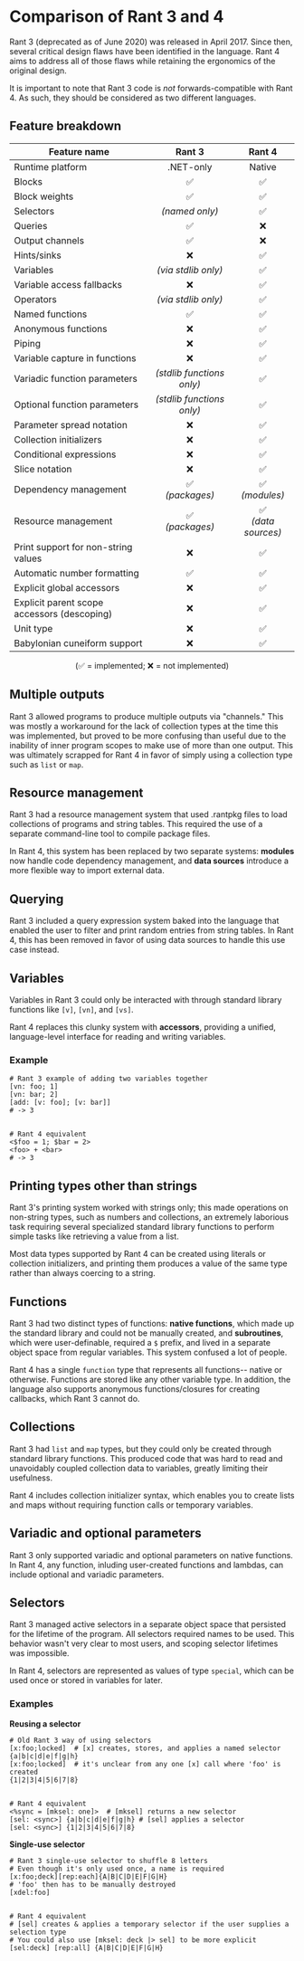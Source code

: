 # Comparison of Rant 3 and 4

Rant 3 (deprecated as of June 2020) was released in April 2017. Since then, several critical design flaws have been identified in the language. 
Rant 4 aims to address all of those flaws while retaining the ergonomics of the original design.

It is important to note that Rant 3 code is _not_ forwards-compatible with Rant 4. As such, they should be considered as two different languages.

## Feature breakdown

| Feature name                                |          Rant 3           |            Rant 4             |
|---------------------------------------------|:-------------------------:|:-----------------------------:|
| Runtime platform                            |         .NET-only         |            Native             |
| Blocks                                      |         &#x2705;          |           &#x2705;            |
| Block weights                               |         &#x2705;          |           &#x2705;            |
| Selectors                                   |      *(named only)*       |           &#x2705;            |
| Queries                                     |         &#x2705;          |           &#x274c;            |
| Output channels                             |         &#x2705;          |           &#x274c;            |
| Hints/sinks                                 |         &#x274c;          |           &#x2705;            |
| Variables                                   |    *(via stdlib only)*    |           &#x2705;            |
| Variable access fallbacks                   |         &#x274c;          |           &#x2705;            |
| Operators                                   |    *(via stdlib only)*    |           &#x2705;            |
| Named functions                             |         &#x2705;          |           &#x2705;            |
| Anonymous functions                         |         &#x274c;          |           &#x2705;            |
| Piping                                      |         &#x274c;          |           &#x2705;            |
| Variable capture in functions               |         &#x274c;          |           &#x2705;            |
| Variadic function parameters                | *(stdlib functions only)* |           &#x2705;            |
| Optional function parameters                | *(stdlib functions only)* |           &#x2705;            |
| Parameter spread notation                   |         &#x274c;          |           &#x2705;            |
| Collection initializers                     |         &#x274c;          |           &#x2705;            |
| Conditional expressions                     |         &#x274c;          |           &#x2705;            |
| Slice notation                              |         &#x274c;          |           &#x2705;            |
| Dependency management                       | &#x2705;<br/>*(packages)* |   &#x2705;<br/>*(modules)*    |
| Resource management                         | &#x2705;<br/>*(packages)* | &#x2705;<br/>*(data sources)* |
| Print support for non-string values         |         &#x274c;          |           &#x2705;            |
| Automatic number formatting                 |         &#x2705;          |           &#x2705;            |
| Explicit global accessors                   |         &#x274c;          |           &#x2705;            |
| Explicit parent scope accessors (descoping) |         &#x274c;          |           &#x2705;            |
| Unit type                                   |         &#x274c;          |           &#x2705;            |
| Babylonian cuneiform support                |         &#x274c;          |           &#x2705;            |

<p align="center">
(&#x2705; = implemented; &#x274c; = not implemented)
</p>

## Multiple outputs

Rant 3 allowed programs to produce multiple outputs via "channels." This was mostly a workaround for the lack of collection types at the time this was implemented, but
proved to be more confusing than useful due to the inability of inner program scopes to make use of more than one output. 
This was ultimately scrapped for Rant 4 in favor of simply using a collection type such as `list` or `map`.


## Resource management

Rant 3 had a resource management system that used .rantpkg files to load collections of programs and string tables.
This required the use of a separate command-line tool to compile package files.

In Rant 4, this system has been replaced by two separate systems: 
**modules** now handle code dependency management, and **data sources** introduce a more flexible way to import external data.


## Querying

Rant 3 included a query expression system baked into the language that enabled the user to filter and print random entries from string tables.
In Rant 4, this has been removed in favor of using data sources to handle this use case instead.


## Variables

Variables in Rant 3 could only be interacted with through standard library functions like `[v]`, `[vn]`, and `[vs]`.

Rant 4 replaces this clunky system with **accessors**, providing a unified, language-level interface for reading and writing variables.

### Example

```rant
# Rant 3 example of adding two variables together
[vn: foo; 1]
[vn: bar; 2]
[add: [v: foo]; [v: bar]]
# -> 3


# Rant 4 equivalent
<$foo = 1; $bar = 2>
<foo> + <bar>
# -> 3
```


## Printing types other than strings

Rant 3's printing system worked with strings only; this made operations on non-string types, such as numbers and collections, an extremely laborious task
requiring several specialized standard library functions to perform simple tasks like retrieving a value from a list.

Most data types supported by Rant 4 can be created using literals or collection initializers, and printing them produces a value of the same type rather than always
coercing to a string.


## Functions

Rant 3 had two distinct types of functions: **native functions**, which made up the standard library and could not be manually created, and **subroutines**, which were user-definable, required a `$` prefix, and lived in a separate object space from regular variables. This system confused a lot of people.

Rant 4 has a single `function` type that represents all functions-- native or otherwise. Functions are stored like any other variable type. 
In addition, the language also supports anonymous functions/closures for creating callbacks, which Rant 3 cannot do.


## Collections

Rant 3 had `list` and `map` types, but they could only be created through standard library functions.
This produced code that was hard to read and unavoidably coupled collection data to variables, greatly limiting their usefulness.

Rant 4 includes collection initializer syntax, which enables you to create lists and maps without requiring function calls or temporary variables.


## Variadic and optional parameters

Rant 3 only supported variadic and optional parameters on native functions. In Rant 4, any function, inluding user-created functions and lambdas, can include optional and variadic parameters.


## Selectors

Rant 3 managed active selectors in a separate object space that persisted for the lifetime of the program. All selectors required names to be used.
This behavior wasn't very clear to most users, and scoping selector lifetimes was impossible.

In Rant 4, selectors are represented as values of type `special`, which can be used once or stored in variables for later.

### Examples

**Reusing a selector**
```rant
# Old Rant 3 way of using selectors
[x:foo;locked]  # [x] creates, stores, and applies a named selector
{a|b|c|d|e|f|g|h}
[x:foo;locked]  # it's unclear from any one [x] call where 'foo' is created
{1|2|3|4|5|6|7|8}


# Rant 4 equivalent
<%sync = [mksel: one]>  # [mksel] returns a new selector
[sel: <sync>] {a|b|c|d|e|f|g|h} # [sel] applies a selector
[sel: <sync>] {1|2|3|4|5|6|7|8}
```

**Single-use selector**
```rant
# Rant 3 single-use selector to shuffle 8 letters
# Even though it's only used once, a name is required
[x:foo;deck][rep:each]{A|B|C|D|E|F|G|H}
# 'foo' then has to be manually destroyed
[xdel:foo]


# Rant 4 equivalent
# [sel] creates & applies a temporary selector if the user supplies a selection type
# You could also use [mksel: deck |> sel] to be more explicit
[sel:deck] [rep:all] {A|B|C|D|E|F|G|H}
```